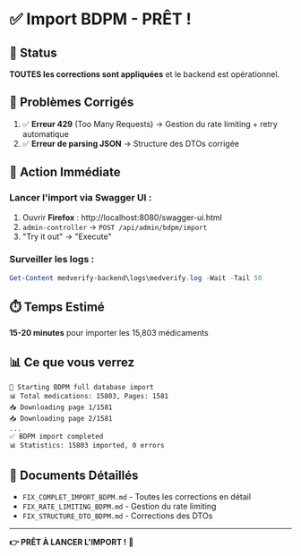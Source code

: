 # ✅ Import BDPM - PRÊT !

## 🎯 Status

**TOUTES les corrections sont appliquées** et le backend est opérationnel.

## 🐛 Problèmes Corrigés

1. ✅ **Erreur 429** (Too Many Requests) → Gestion du rate limiting + retry automatique
2. ✅ **Erreur de parsing JSON** → Structure des DTOs corrigée

## 🚀 Action Immédiate

### Lancer l'import via Swagger UI :

1. Ouvrir **Firefox** : http://localhost:8080/swagger-ui.html
2. `admin-controller` → `POST /api/admin/bdpm/import`
3. "Try it out" → "Execute"

### Surveiller les logs :

```powershell
Get-Content medverify-backend\logs\medverify.log -Wait -Tail 50
```

## ⏱️ Temps Estimé

**15-20 minutes** pour importer les 15,803 médicaments

## 📊 Ce que vous verrez

```
🚀 Starting BDPM full database import
📊 Total medications: 15803, Pages: 1581
📥 Downloading page 1/1581
📥 Downloading page 2/1581
...
✅ BDPM import completed
📊 Statistics: 15803 imported, 0 errors
```

## 📁 Documents Détaillés

- `FIX_COMPLET_IMPORT_BDPM.md` - Toutes les corrections en détail
- `FIX_RATE_LIMITING_BDPM.md` - Gestion du rate limiting
- `FIX_STRUCTURE_DTO_BDPM.md` - Corrections des DTOs

---

**👉 PRÊT À LANCER L'IMPORT !** 🚀





